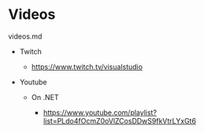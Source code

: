 # Videos

videos.md 

*	Twitch

	*	https://www.twitch.tv/visualstudio

*	Youtube

	*	On .NET
	
		*	https://www.youtube.com/playlist?list=PLdo4fOcmZ0oVlZCosDDwS9fkVtrLYxGt6
		
		